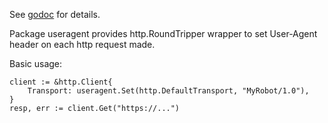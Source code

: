 See [godoc](https://godoc.org/github.com/artyom/useragent) for details.

Package useragent provides http.RoundTripper wrapper to set User-Agent
header on each http request made.

Basic usage:

    client := &http.Client{
    	Transport: useragent.Set(http.DefaultTransport, "MyRobot/1.0"),
    }
    resp, err := client.Get("https://...")
